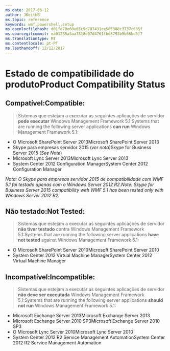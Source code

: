 ```yaml
---
ms.date: 2017-06-12
author: JKeithB
ms.topic: reference
keywords: wmf,powershell,setup
ms.openlocfilehash: d01fd70e60e65c9d787431ee505388c3737c635f
ms.sourcegitcommit: ea01285a3aa7818d67d4761fbd8793b9b66bd5f7
ms.translationtype: MT
ms.contentlocale: pt-PT
ms.lasthandoff: 12/12/2017
---
```

# <a name="product-compatibility-status"></a><span data-ttu-id="a6487-102">Estado de compatibilidade do produto</span><span class="sxs-lookup"><span data-stu-id="a6487-102">Product Compatibility Status</span></span>

## <a name="compatible"></a><span data-ttu-id="a6487-103">Compatível:</span><span class="sxs-lookup"><span data-stu-id="a6487-103">Compatible:</span></span>
> <span data-ttu-id="a6487-104">Sistemas que estejam a executar as seguintes aplicações de servidor **pode executar** Windows Management Framework 5.1:</span><span class="sxs-lookup"><span data-stu-id="a6487-104">Systems that are running the following server applications **can run** Windows Management Framework 5.1:</span></span>

- <span data-ttu-id="a6487-105">O Microsoft SharePoint Server 2013</span><span class="sxs-lookup"><span data-stu-id="a6487-105">Microsoft SharePoint Server 2013</span></span>
- <span data-ttu-id="a6487-106">Skype para empresas servidor 2015 (_ver nota_)</span><span class="sxs-lookup"><span data-stu-id="a6487-106">Skype for Business Server 2015 (_See Note_)</span></span> 
- <span data-ttu-id="a6487-107">Microsoft Lync Server 2013</span><span class="sxs-lookup"><span data-stu-id="a6487-107">Microsoft Lync Server 2013</span></span>
- <span data-ttu-id="a6487-108">System Center 2012 Configuration Manager</span><span class="sxs-lookup"><span data-stu-id="a6487-108">System Center 2012 Configuration Manager</span></span>

<span data-ttu-id="a6487-109">_Nota: O Skype para empresas servidor 2015 de compatibilidade com WMF 5.1 foi testado apenas com o Windows Server 2012 R2._</span><span class="sxs-lookup"><span data-stu-id="a6487-109">_Note: Skype for Business Server 2015 compatibility with WMF 5.1 has been tested only with Windows Server 2012 R2._</span></span> 

## <a name="not-tested"></a><span data-ttu-id="a6487-110">Não testado:</span><span class="sxs-lookup"><span data-stu-id="a6487-110">Not Tested:</span></span>
> <span data-ttu-id="a6487-111">Sistemas que estejam a executar as seguintes aplicações de servidor **não tiver testado** contra Windows Management Framework 5.1:</span><span class="sxs-lookup"><span data-stu-id="a6487-111">Systems that are running the following server applications **have not tested** against Windows Management Framework 5.1:</span></span>

- <span data-ttu-id="a6487-112">O Microsoft SharePoint Server 2010</span><span class="sxs-lookup"><span data-stu-id="a6487-112">Microsoft SharePoint Server 2010</span></span>
- <span data-ttu-id="a6487-113">System Center 2012 Virtual Machine Manager</span><span class="sxs-lookup"><span data-stu-id="a6487-113">System Center 2012 Virtual Machine Manager</span></span>

## <a name="incompatible"></a><span data-ttu-id="a6487-114">Incompatível:</span><span class="sxs-lookup"><span data-stu-id="a6487-114">Incompatible:</span></span>
> <span data-ttu-id="a6487-115">Sistemas que estejam a executar as seguintes aplicações de servidor **não deve ser executada** Windows Management Framework 5.1:</span><span class="sxs-lookup"><span data-stu-id="a6487-115">Systems that are running the following server applications **should not run** Windows Management Framework 5.1:</span></span>

- <span data-ttu-id="a6487-116">Microsoft Exchange Server 2013</span><span class="sxs-lookup"><span data-stu-id="a6487-116">Microsoft Exchange Server 2013</span></span>
- <span data-ttu-id="a6487-117">Microsoft Exchange Server 2010 SP3</span><span class="sxs-lookup"><span data-stu-id="a6487-117">Microsoft Exchange Server 2010 SP3</span></span>
- <span data-ttu-id="a6487-118">O Microsoft Lync Server 2010</span><span class="sxs-lookup"><span data-stu-id="a6487-118">Microsoft Lync Server 2010</span></span>
- <span data-ttu-id="a6487-119">System Center 2012 R2 Service Management Automation</span><span class="sxs-lookup"><span data-stu-id="a6487-119">System Center 2012 R2 Service Management Automation</span></span>

